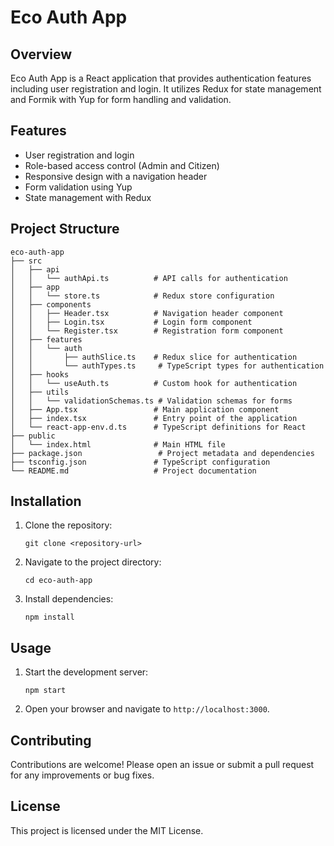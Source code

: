 # Eco Auth App

## Overview
Eco Auth App is a React application that provides authentication features including user registration and login. It utilizes Redux for state management and Formik with Yup for form handling and validation.

## Features
- User registration and login
- Role-based access control (Admin and Citizen)
- Responsive design with a navigation header
- Form validation using Yup
- State management with Redux

## Project Structure
```
eco-auth-app
├── src
│   ├── api
│   │   └── authApi.ts          # API calls for authentication
│   ├── app
│   │   └── store.ts            # Redux store configuration
│   ├── components
│   │   ├── Header.tsx          # Navigation header component
│   │   ├── Login.tsx           # Login form component
│   │   └── Register.tsx        # Registration form component
│   ├── features
│   │   └── auth
│   │       ├── authSlice.ts    # Redux slice for authentication
│   │       └── authTypes.ts     # TypeScript types for authentication
│   ├── hooks
│   │   └── useAuth.ts          # Custom hook for authentication
│   ├── utils
│   │   └── validationSchemas.ts # Validation schemas for forms
│   ├── App.tsx                 # Main application component
│   ├── index.tsx               # Entry point of the application
│   └── react-app-env.d.ts      # TypeScript definitions for React
├── public
│   └── index.html              # Main HTML file
├── package.json                 # Project metadata and dependencies
├── tsconfig.json               # TypeScript configuration
└── README.md                   # Project documentation
```

## Installation
1. Clone the repository:
   ```
   git clone <repository-url>
   ```
2. Navigate to the project directory:
   ```
   cd eco-auth-app
   ```
3. Install dependencies:
   ```
   npm install
   ```

## Usage
1. Start the development server:
   ```
   npm start
   ```
2. Open your browser and navigate to `http://localhost:3000`.

## Contributing
Contributions are welcome! Please open an issue or submit a pull request for any improvements or bug fixes.

## License
This project is licensed under the MIT License.